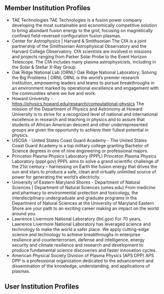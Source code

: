 ## Member Institution Profiles

 - TAE Technologies TAE Technologies is  a fusion power company developing the most sustainable and economically competitive solution  to bring abundant fusion energy to the grid, focusing on magnetically confined field-reversed configuration fusion plasmas.
 - Center for Astrophysics | Harvard & Smithsonian The CfA is a joint partnership of the Smithsonian Astrophysical Observatory and the Harvard College Observatory.  CfA scientists are involved in missions and projects ranging from Parker Solar Probe to the Event Horizon Telescope. The CfA includes many plasma astrophysicists, including in the Solar & Stellar X-Ray Group.
 - Oak Ridge National Lab (ORNL) Oak Ridge National Laboratory: Solving the Big Problems | ORNL ORNL  is the world’s premier research institution, empowering leaders and teams to pursue breakthroughs in an environment marked by operational excellence and engagement with the communities where we live and work.
 - Howard University - https://physics.howard.edu/research/computational-physics The mission of the Department of Physics and Astronomy at Howard University is to strive for a recognized level of national and international excellence in research and teaching in physics and to assure that students of African American descent and other underrepresented groups are given the opportunity to achieve their fullest potential in physics.
 - USCGA - United States Coast Guard Academy - The United States Coast Guard Academy is a top military college granting Bachelor of Science degrees in one of nine engineering or professional majors.
 - Princeton Plasma Physics Laboratory (PPPL) Princeton Plasma Physics Laboratory (pppl.gov) PPPL aims to solve a grand scientific challenge of the 21st century – harnessing on Earth the fusion energy that drives the sun and stars to produce a safe, clean and virtually unlimited source of power for generating the world’s electricity.
 - University of Eastern Maryland Shores - Department of Natural Sciences | Department of Natural Sciences (umes.edu) From medicine and pharmacy to environmental protection and toxicology, the interdisciplinary undergraduate and graduate programs in the Department of Natural Sciences at the University of Maryland Eastern Shore are your path to an exciting career making an impact on the world around you.
 - Lawrence Livermore National Laboratory (llnl.gov) For 70 years, Lawrence Livermore National Laboratory has leveraged science and technology to make the world a safer place.  We apply cutting-edge science and technology to achieve breakthroughs in enterprise resilience and counterterrorism, defense and intelligence, energy security and climate resilience and research and development to produce fundamental science discoveries and faster innovation cycles.
 - American Physical Society Division of Plasma Physics (APS DPP) APS DPP is a professional organization dedicated to the advancement and dissemination of the knowledge, understanding, and applications of plasmas. 

## User Institution Profiles
